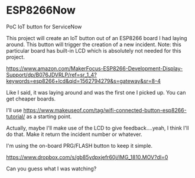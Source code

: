 # ESP8266Now
PoC IoT button for ServiceNow

This project will create an IoT button out of an ESP8266 board I had laying around. This button will trigger the creation of a new incident. Note: this particular board has built-in LCD which is absolutely not needed for this project.  

https://www.amazon.com/MakerFocus-ESP8266-Development-Display-Support/dp/B076JDVRLP/ref=sr_1_4?keywords=esp8266+lcd&qid=1562794279&s=gateway&sr=8-4

Like I said, it was laying around and was the first one I picked up.  You can get cheaper boards.

I'll use https://www.makeuseof.com/tag/wifi-connected-button-esp8266-tutorial/ as a starting point.  

Actually, maybe I'll make use of the LCD to give feedback....yeah, I think I'll do that.  Make it return the incident number or whatever.

I'm using the on-board PRG/FLASH button to keep it simple.

https://www.dropbox.com/s/gb85ydpxjefr60j/IMG_1810.MOV?dl=0

Can you guess what I was watching?
